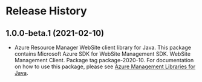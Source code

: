 # Release History

## 1.0.0-beta.1 (2021-02-10)

- Azure Resource Manager WebSite client library for Java. This package contains Microsoft Azure SDK for WebSite Management SDK. WebSite Management Client. Package tag package-2020-10. For documentation on how to use this package, please see [Azure Management Libraries for Java](https://aka.ms/azsdk/java/mgmt).
